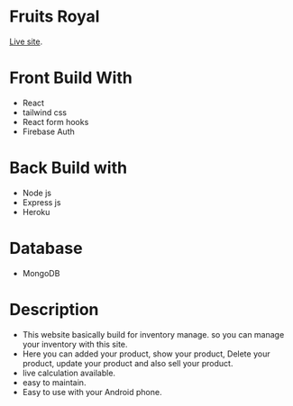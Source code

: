 # Fruits Royal

[Live site](https://fruits-royal.web.app/).

# Front Build With
* React
* tailwind css
* React form hooks
* Firebase Auth
# Back Build with
* Node js
* Express js
* Heroku
# Database
* MongoDB
# Description

* This website basically build for inventory manage. so you can manage your inventory with this site. 
* Here you can added your product, show your product, Delete your product, update your product and also sell your product.
* live calculation available.
* easy to maintain.
* Easy to use with your Android phone.
